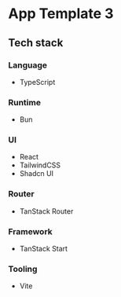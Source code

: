 # App Template 3

## Tech stack

### Language

- TypeScript

### Runtime

- Bun

### UI

- React
- TailwindCSS
- Shadcn UI

### Router

- TanStack Router

### Framework

- TanStack Start

### Tooling

- Vite
